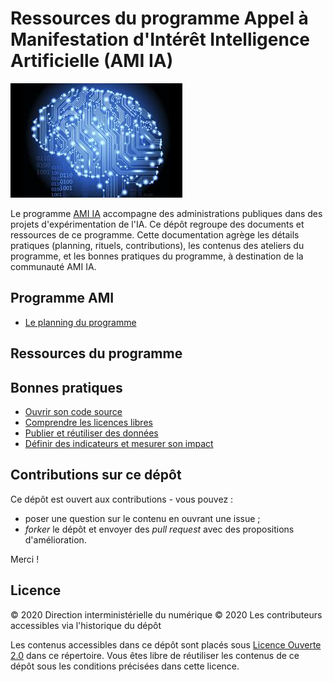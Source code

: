 # Ressources du programme Appel à Manifestation d'Intérêt Intelligence Artificielle (AMI IA) 

![Image test](./images/ia.jpg) 

Le programme [AMI IA](https://www.modernisation.gouv.fr/home/ami-intelligence-artificielle-15-nouveaux-laureats-se-saisissent-de-lia-pour-leurs-missions-de-service-public) accompagne des administrations publiques dans des projets d'expérimentation de l'IA. Ce dépôt regroupe des documents et ressources de ce programme. Cette documentation agrège les détails pratiques (planning, rituels, contributions), les contenus des ateliers du programme, et les bonnes pratiques du programme, à destination de la communauté AMI IA.


## Programme AMI

- [Le planning du programme](./accompagnement.md)


## Ressources du programme


## Bonnes pratiques

- [Ouvrir son code source](https://github.com/entrepreneur-interet-general/eig-link/blob/master/opensource.md)
- [Comprendre les licences libres](https://github.com/entrepreneur-interet-general/eig-link/blob/master/opensource-licences.md)
- [Publier et réutiliser des données](https://github.com/entrepreneur-interet-general/eig-link/blob/master/opendata.md)
- [Définir des indicateurs et mesurer son impact](https://github.com/entrepreneur-interet-general/eig-link/blob/master/mesure-impact.md)


## Contributions sur ce dépôt

Ce dépôt est ouvert aux contributions - vous pouvez :

- poser une question sur le contenu en ouvrant une issue ;
- *forker* le dépôt et envoyer des *pull request* avec des propositions d'amélioration.

Merci !

## Licence

© 2020 Direction interministérielle du numérique
© 2020 Les contributeurs accessibles via l'historique du dépôt

Les contenus accessibles dans ce dépôt sont placés sous [Licence Ouverte 2.0](LICENCE.md) dans ce répertoire. Vous êtes libre de réutiliser les contenus de ce dépôt sous les conditions précisées dans cette licence.

